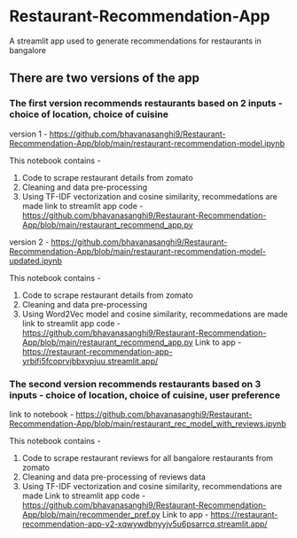 # Restaurant-Recommendation-App
A streamlit app used to generate recommendations for restaurants in bangalore

## There are two versions of the app
### The first version recommends restaurants based on 2 inputs - choice of location, choice of cuisine

version 1 - https://github.com/bhavanasanghi9/Restaurant-Recommendation-App/blob/main/restaurant-recommendation-model.ipynb

This notebook contains - 
1. Code to scrape restaurant details from zomato
2. Cleaning and data pre-processing
3. Using TF-IDF vectorization and cosine similarity, recommedations are made 
link to streamlit app code - https://github.com/bhavanasanghi9/Restaurant-Recommendation-App/blob/main/restaurant_recommend_app.py

version 2 - https://github.com/bhavanasanghi9/Restaurant-Recommendation-App/blob/main/restaurant-recommendation-model-updated.ipynb

This notebook contains - 
1. Code to scrape restaurant details from zomato
2. Cleaning and data pre-processing
3. Using Word2Vec model and cosine similarity, recommedations are made 
link to streamlit app code - https://github.com/bhavanasanghi9/Restaurant-Recommendation-App/blob/main/restaurant_recommend_app.py
Link to app - https://restaurant-recommendation-app-yrbjfi5fcoprvjbbxvpjuu.streamlit.app/

### The second version recommends restaurants based on 3 inputs - choice of location, choice of cuisine, user preference

link to notebook - https://github.com/bhavanasanghi9/Restaurant-Recommendation-App/blob/main/restaurant_rec_model_with_reviews.ipynb

This notebook contains - 
1. Code to scrape restaurant reviews for all bangalore restaurants from zomato
2. Cleaning and data pre-processing of reviews data
3. Using TF-IDF vectorization and cosine similarity, recommendations are made
Link to streamlit app code - https://github.com/bhavanasanghi9/Restaurant-Recommendation-App/blob/main/recommender_pref.py
Link to app - https://restaurant-recommendation-app-v2-xqwywdbnyyjv5u6psarrcq.streamlit.app/


